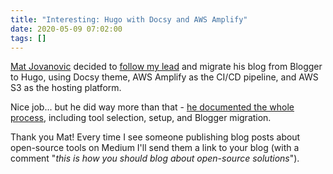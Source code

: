 ```yaml
---
title: "Interesting: Hugo with Docsy and AWS Amplify"
date: 2020-05-09 07:02:00
tags: []
---
```

[Mat Jovanovic](https://www.matscloud.com/about/) decided to [follow my lead](/2020/03/ipspace-blog-runs-on-hugo/) and migrate his blog from Blogger to Hugo, using Docsy theme, AWS Amplify as the CI/CD pipeline, and AWS S3 as the hosting platform.

Nice job... but he did way more than that - [he documented the whole process](https://www.matscloud.com/blog/2020/04/24/hugo-with-docsy-and-aws-amplify/), including tool selection, setup, and Blogger migration.

Thank you Mat! Every time I see someone publishing blog posts about open-source tools on Medium I'll send them a link to your blog (with a comment "_this is how you should blog about open-source solutions_").